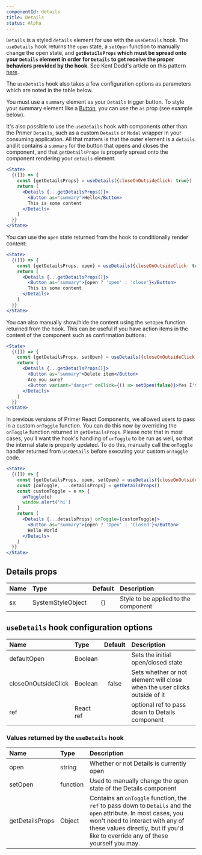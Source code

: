 ```yaml
---
componentId: details
title: Details
status: Alpha
---
```


`Details` is a styled `details` element for use with the `useDetails` hook. The `useDetails` hook returns the `open` state, a `setOpen` function to manually change the open state, and **`getDetailsProps` which must be spread onto your `Details` element in order for `Details` to get receive the proper behaviors provided by the hook**. See Kent Dodd's article on this pattern [here](https://kentcdodds.com/blog/how-to-give-rendering-control-to-users-with-prop-getters).

The `useDetails` hook also takes a few configuration options as parameters which are noted in the table below.

You must use a `summary` element as your `Details` trigger button. To style your summary element like a [Button](./Button), you can use the `as` prop (see example below).

It's also possible to use the `useDetails` hook with components other than the Primer `Details`, such as a custom `Details` or `Modal` wrapper in your consuming application. All that matters is that the outer element is a `details` and it contains a `summary` for the button that opens and closes the component, and that `getDetailsProps` is properly spread onto the component rendering your `details` element.

```jsx live
<State>
  {([]) => {
    const {getDetailsProps} = useDetails({closeOnOutsideClick: true})
    return (
      <Details {...getDetailsProps()}>
        <Button as="summary">Hello</Button>
        This is some content
      </Details>
    )
  }}
</State>
```

You can use the `open` state returned from the hook to conditionally render content:

```jsx live
<State>
  {([]) => {
    const {getDetailsProps, open} = useDetails({closeOnOutsideClick: true})
    return (
      <Details {...getDetailsProps()}>
        <Button as="summary">{open ? 'open' : 'close'}</Button>
        This is some content
      </Details>
    )
  }}
</State>
```

You can also manually show/hide the content using the `setOpen` function returned from the hook. This can be useful if you have action items in the content of the component such as confirmation buttons:

```jsx live
<State>
  {([]) => {
    const {getDetailsProps, setOpen} = useDetails({closeOnOutsideClick: true})
    return (
      <Details {...getDetailsProps()}>
        <Button as="summary">Delete item</Button>
        Are you sure?
        <Button variant="danger" onClick={() => setOpen(false)}>Yes I'm sure</Button>
      </Details>
    )
  }}
</State>
```

In previous versions of Primer React Components, we allowed users to pass in a custom `onToggle` function. You can do this now by overriding the `onToggle` function returned in `getDetailsProps`. Please note that in most cases, you'll want the hook's handling of `onToggle` to be run as well, so that the internal state is properly updated. To do this, manually call the `onToggle` handler returned from `useDetails` before executing your custom `onToggle` code.

```jsx live
<State>
  {([]) => {
    const {getDetailsProps, open, setOpen} = useDetails({closeOnOutsideClick: true})
    const {onToggle, ...detailsProps} = getDetailsProps()
    const customToggle = e => {
      onToggle(e)
      window.alert('hi')
    }
    return (
      <Details {...detailsProps} onToggle={customToggle}>
        <Button as="summary">{open ? 'Open' : 'Closed'}</Button>
        Hello World
      </Details>
    )
  }}
</State>
```

## Details props

| Name | Type              | Default | Description                          |
| :--- | :---------------- | :-----: | :----------------------------------- |
| sx   | SystemStyleObject |   {}    | Style to be applied to the component |

## `useDetails` hook configuration options

| Name                | Type      | Default | Description                                                               |
| :------------------ | :-------- | :-----: | :------------------------------------------------------------------------ |
| defaultOpen         | Boolean   |         | Sets the initial open/closed state                                        |
| closeOnOutsideClick | Boolean   |  false  | Sets whether or not element will close when the user clicks outside of it |
| ref                 | React ref |         | optional ref to pass down to Details component                            |

### Values returned by the `useDetails` hook

| Name            | Type     | Description                                                                                                                                                                                                                              |
| :-------------- | :------- | :--------------------------------------------------------------------------------------------------------------------------------------------------------------------------------------------------------------------------------------- |
| open            | string   | Whether or not Details is currently open                                                                                                                                                                                                 |
| setOpen         | function | Used to manually change the open state of the Details component                                                                                                                                                                          |
| getDetailsProps | Object   | Contains an `onToggle` function, the `ref` to pass down to `Details` and the `open` attribute. In most cases, you won't need to interact with any of these values directly, but if you'd like to override any of these yourself you may. |
